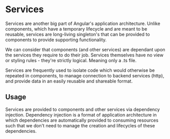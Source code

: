 # Services
Services are another big part of Angular's application architecture. Unlike
components, which have a temporary lifecycle and are meant to be reusable,
services are long-living singleton's that can be provided to components
to provide supporting functionality.

We can consider that components (and other services) are dependant upon
the services they require to do their job.  Services themselves have no
view or styling rules - they're strictly logical.  Meaning only a .ts file.

Services are frequently used to isolate code which would otherwise be repeated
in components, to manage connection to backend services (http), and provide
data in an easily reusable and shareable format.

## Usage

Services are provided to components and other services via dependency injection.  Dependency injection is a format of application architecture in which dependencies are automatically provided to consuming resources such that we don't need to manage the creation and lifecycles of these dependencies.